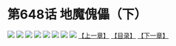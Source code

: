 # 第648话 地魔傀儡（下）
![](https://mhpic.xiaomingtaiji.net/comic/D/斗破苍穹拆分版/648话/1.jpg-zymk.middle.webp)
![](https://mhpic.xiaomingtaiji.net/comic/D/斗破苍穹拆分版/648话/2.jpg-zymk.middle.webp)
![](https://mhpic.xiaomingtaiji.net/comic/D/斗破苍穹拆分版/648话/3.jpg-zymk.middle.webp)
![](https://mhpic.xiaomingtaiji.net/comic/D/斗破苍穹拆分版/648话/4.jpg-zymk.middle.webp)
![](https://mhpic.xiaomingtaiji.net/comic/D/斗破苍穹拆分版/648话/5.jpg-zymk.middle.webp)
![](https://mhpic.xiaomingtaiji.net/comic/D/斗破苍穹拆分版/648话/6.jpg-zymk.middle.webp)
![](https://mhpic.xiaomingtaiji.net/comic/D/斗破苍穹拆分版/648话/7.jpg-zymk.middle.webp)
![](https://mhpic.xiaomingtaiji.net/comic/D/斗破苍穹拆分版/648话/8.jpg-zymk.middle.webp)
[【上一章】](./647.md)
[【目录】](./README.md)
[【下一章】](./649.md)
